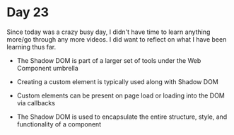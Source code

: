 # Day 23

Since today was a crazy busy day, I didn't have time to learn anything more/go through any more videos. I did want to reflect on what I have been learning thus far. 

- The Shadow DOM is part of a larger set of tools under the Web Component umbrella

- Creating a custom element is typically used along with Shadow DOM

- Custom elements can be present on page load or loading into the DOM via callbacks

- The Shadow DOM is used to encapsulate the entire structure, style, and functionality of a component
